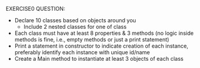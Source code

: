 EXERCISE0 QUESTION:

* Declare 10 classes based on objects around you
    * Include 2 nested classes for one of class
* Each class must have at least 8 properties & 3 methods (no logic inside methods is fine, i.e., empty methods or just a print statement)
* Print a statement in constructor to indicate creation of each instance, preferably identify each instance with unique id/name
* Create a Main method to instantiate at least 3 objects of each class